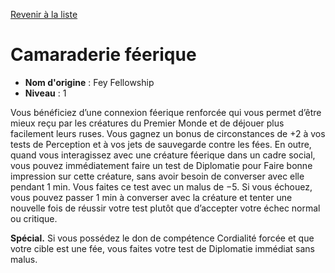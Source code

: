 [Revenir à la liste](..)

# Camaraderie féerique

 * **Nom d'origine** : Fey Fellowship
 * **Niveau** : 1


<p>Vous bénéficiez d’une connexion féerique renforcée qui vous permet d’être mieux reçu par les créatures du Premier Monde et de déjouer plus facilement leurs ruses. Vous gagnez un bonus de circonstances de +2 à vos tests de Perception et à vos jets de sauvegarde contre les fées. En outre, quand vous interagissez avec une créature féerique dans un cadre social, vous pouvez immédiatement faire un test de Diplomatie pour Faire bonne impression sur cette créature, sans avoir besoin de converser avec elle pendant 1 min. Vous faites ce test avec un malus de −5. Si vous échouez, vous pouvez passer 1 min à converser avec la créature et tenter une nouvelle fois de réussir votre test plutôt que d’accepter votre échec normal ou critique.</p>
<p><strong>Spécial.</strong> Si vous possédez le don de compétence Cordialité forcée et que votre cible est une fée, vous faites votre test de Diplomatie immédiat sans malus.</p>